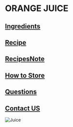 # ORANGE JUICE
## [Ingredients](ingredients.md)
## [Recipe](recipe.md)
## [RecipesNote](RecipesNote.md)
## [How to Store](Howtostore.md)
## [Questions](Question.md)
## [Contact US](ContactUs.md)

![Juice](orange.jpg)
